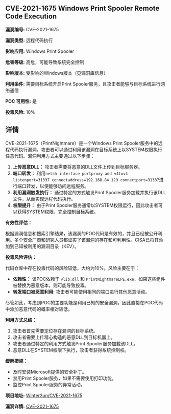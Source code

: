 ## CVE-2021-1675 Windows Print Spooler Remote Code Execution

**漏洞编号:** CVE-2021-1675

**漏洞类型:** 远程代码执行

**影响应用:** Windows Print Spooler

**危害等级:** 高危，可能导致系统完全控制

**影响版本:** 受影响的Windows版本（见漏洞库信息）

**利用条件:** 需要目标系统开启Print Spooler服务，且攻击者能够与目标系统进行网络通信

**POC 可用性:** 是

**投毒风险:** 10%

## 详情

CVE-2021-1675（PrintNightmare）是一个Windows Print Spooler服务中的远程代码执行漏洞。攻击者可以通过利用该漏洞在目标系统上以SYSTEM权限执行任意代码。漏洞利用方式主要通过以下步骤：

1.  **上传恶意DLL：** 攻击者需要将恶意的DLL文件上传到目标服务器。
2.  **端口转发：** 利用`netsh interface portproxy add v4tov4 listenport=31337 connectaddress=192.168.84.129 connectport=31337`进行端口转发，以便能够访问远程服务。
3.  **利用漏洞触发执行：** 通过特定的方式触发Print Spooler服务加载并执行该DLL文件，从而实现远程代码执行。
4.  **权限提升：** 由于Print Spooler服务通常以SYSTEM权限运行，因此攻击者可以获得SYSTEM权限，完全控制目标系统。

**有效性评估：**

根据漏洞信息和搜索引擎结果，该漏洞的POC代码是有效的，并且已经被公开利用。多个安全厂商和研究人员都证实了该漏洞的存在和可利用性。CISA已将其添加到已知被利用的漏洞目录（KEV）。

**投毒风险评估：**

代码仓库中存在投毒代码的风险较低，大约为10%。风险主要在于：

*   **依赖性：** 该POC依赖于 `vlib.dll` 和 `PrintNightmareLPE.exe`，如果这些组件被替换为恶意版本，则可能导致投毒。
*   **转发端口被恶意利用:** 攻击者可能使用相同的端口进行其他恶意活动。

尽管如此，考虑到POC的主要功能是利用已知的安全漏洞，因此直接在POC代码中添加恶意代码的概率相对较低。

**利用方式总结：**

1.  攻击者首先需要定位存在漏洞的目标系统。
2.  攻击者需要上传精心构造的恶意DLL到目标机器上。
3.  攻击者通过特定的利用方式触发Print Spooler服务加载该DLL。
4.  恶意DLL在SYSTEM权限下执行，攻击者获得系统控制权。

**缓解措施：**

*   及时安装Microsoft提供的安全补丁。
*   禁用Print Spooler服务，如果不需要使用打印功能。
*   监控Print Spooler服务的异常活动。

**项目地址:** [Winter3un/CVE-2021-1675](https://github.com/Winter3un/CVE-2021-1675)

**漏洞详情:** [CVE-2021-1675](https://nvd.nist.gov/vuln/detail/CVE-2021-1675)